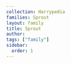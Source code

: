 ```yaml
---
collection: Harrypedia
families: Sprout
layout: family
title: Sprout
author:
tags: ["family"]
sidebar:
  order: 1
---
```

